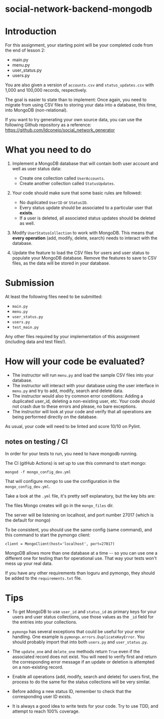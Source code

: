 # social-network-backend-mongodb
# Introduction

For this assignment, your starting point will be your completed code from the end of lesson 2:

* main.py
* menu.py
* user_status.py
* users.py

You are also given a version of ``accounts.csv`` and ``status_updates.csv`` with 1,000 and 100,000 records, respectively.

The goal is easier to state than to implement: Once again, you need to migrate from using CSV files to storing your data into a database, this time, into MongoDB (non-relational).

If you want to try generating your own source data, you can use the following Github repository as a reference: https://github.com/ldconejo/social_network_generator

# What you need to do

1. Implement a MongoDB database that will contain both user account and well as user status data:
    * Create one collection called ``UserAccounts``.
    * Create another collection called ``StatusUpdates``.

1. Your code should make sure that some basic rules are followed:
    * No duplicated ``UserID`` or ``StatusID``.
    * Every status update should be associated to a particular user that **exists**.
    * If a user is deleted, all associated status updates should be deleted as well.

1. Modify ``UserStatusCollection`` to work with MongoDB. This means that **every operation** (add, modify, delete, search) needs to interact with the database.

1. Update the feature to load the CSV files for users and user status to populate your MongoDB database. Remove the features to save to CSV files, as the data will be stored in your database.

# Submission #

At least the following files need to be submitted:

* ``main.py``
* ``menu.py``
* ``user_status.py``
* ``users.py``
* ``test_main.py``

Any other files required by your implementation of this assignment (including data and test files!).

# How will your code be evaluated?

* The instructor will run ``menu.py`` and load the sample CSV files into your database.
* The instructor will interact with your database using the user interface in ``menu.py`` and try to add, modify, search and delete data.
* The instructor would also try common error conditions: Adding a duplicated user_id, deleting a non-existing user, etc. Your code should not crash due to these errors and please, no bare exceptions.
* The instructor will look at your code and verify that all operations are being performed directly on the database.

As usual, your code will need to be linted and score 10/10 on Pylint.

## notes on testing / CI

In order for your tests to run, you need to have mongodb running.

The CI (gitHub Actions) is set up to use this command to start mongo:

`mongod -f mongo_config_dev.yml`

That will configure mongo to use the configuration in the `mongo_config_dev.yml`.

Take a look at the `.yml` file, it's pretty self explanatory, but the key bits are:

The files Mongo creates will go in the ``mongo_files`` dir.

The server will be listening on localhost, and port number
27017 (which is the default for mongo)

To be consistent, you should use the same config (same command), and this command to start the pymongo client:

`client = MongoClient(host='localhost', port=27017)`

MongoDB allows more than one database at a time -- so you can use one a different one for testing than for operational use. That way your tests won't mess up your real data.

If you have any other requirements than loguru and pymongo, they should be added to the ``requirements.txt`` file.


# Tips

* To get MongoDB to use ``user_id`` and ``status_id`` as primary keys for your users and user status collections, use those values as the ``_id`` field for the entries into your collections.

* ``pymongo`` has several exceptions that could be useful for your error handling. One example is ``pymongo.errors.DuplicateKeyError``. You should probably import that into both ``users.py`` and ``user_status.py``.

* The ``update_one`` and ``delete_one`` methods return ``True`` even if the associated record does not exist. You will need to verify first and return the corresponding error message if an update or deletion is attempted on a non-existing record.

* Enable all operations (add, modify, search and delete) for users first, the process to do the same for the status collections will be very similar.

* Before adding a new status ID, remember to check that the corresponding user ID exists.

* It is always a good idea to write tests for your code. Try to use TDD, and attempt to reach 100% coverage.



